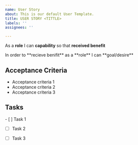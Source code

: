 ```yaml
---
name: User Story
about: This is our default User Template.
title: USER STORY <TITTLE>
labels: ''
assignees: ''

---
```


As a **role** I can **capability** so that **received benefit**

<section>
  <p>In order to **recieve benifit** as a **role** I can **goal/desire** </p>
  <h1>Acceptance Criteria</h1>
  <ul>
    <li>Acceptance criteria 1</li>
    <li>Acceptance criteria 2</li>
    <li>Acceptance criteria 3</li>
  </ul>
</section>
<section>
  <h1>Tasks</h1>
- [ ] Task 1 
  
- [ ] Task 2 

- [ ] Task 3 
</section>
